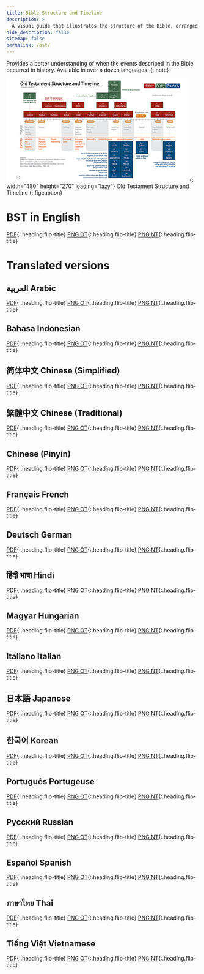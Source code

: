 ```yaml
---
title: Bible Structure and Timeline
description: >
  A visual guide that illustrates the structure of the Bible, arranged chronologically. 
hide_description: false
sitemap: false
permalink: /bst/
---
```


Provides a better understanding of when the events described in the Bible occurred in history. 
Available in over a dozen languages.
{:.note}

![Actual-width image](../assets/img/projects/bstot@0,25x.png){: width="480" height="270" loading="lazy"}
Old Testament Structure and Timeline
{:.figcaption}


# BST in English
[PDF](../assets/pdfs/BibleStructureTimeline.pdf){:.heading.flip-title} <span class="icon-file-pdf"></span>
[PNG OT](../assets/img/projects/bstot.png){:.heading.flip-title} <span class="icon-file-picture"></span>
[PNG NT](../assets/img/projects/bstnt.png){:.heading.flip-title} <span class="icon-file-picture"></span>

# Translated versions  
## العربية Arabic 
[PDF](../assets/pdfs/الترتيبالزمنيوالهيكليالكتابالمقدس.pdf){:.heading.flip-title} <span class="icon-file-pdf"></span>
[PNG OT](){:.heading.flip-title} <span class="icon-file-picture"></span>
[PNG NT](){:.heading.flip-title} <span class="icon-file-picture"></span>

## Bahasa Indonesian
[PDF](../assets/pdfs/StrukturdanKronologiAlkitab_BahasaIndonesia.pdf){:.heading.flip-title} <span class="icon-file-pdf"></span>
[PNG OT](){:.heading.flip-title} <span class="icon-file-picture"></span>
[PNG NT](){:.heading.flip-title} <span class="icon-file-picture"></span>

## 简体中文 Chinese (Simplified)
[PDF](../assets/pdfs/圣经架构与时间表(简化字).pdf){:.heading.flip-title} <span class="icon-file-pdf"></span>
[PNG OT](){:.heading.flip-title} <span class="icon-file-picture"></span>
[PNG NT](){:.heading.flip-title} <span class="icon-file-picture"></span>

## 繁體中文 Chinese (Traditional)
[PDF](../assets/pdfs/聖經架構與時間表(繁體字).pdf){:.heading.flip-title} <span class="icon-file-pdf"></span>
[PNG OT](){:.heading.flip-title} <span class="icon-file-picture"></span>
[PNG NT](){:.heading.flip-title} <span class="icon-file-picture"></span>

## Chinese (Pinyin)
[PDF](../assets/pdfs/SimplifiedChinesePinyin.pdf){:.heading.flip-title} <span class="icon-file-pdf"></span>
[PNG OT](){:.heading.flip-title} <span class="icon-file-picture"></span>
[PNG NT](){:.heading.flip-title} <span class="icon-file-picture"></span>

## Français French
[PDF](../assets/pdfs/StructureBibliqueEtChronologie.pdf){:.heading.flip-title} <span class="icon-file-pdf"></span>
[PNG OT](){:.heading.flip-title} <span class="icon-file-picture"></span>
[PNG NT](){:.heading.flip-title} <span class="icon-file-picture"></span>

## Deutsch German
[PDF](../assets/pdfs/GliederungUndZeitleisteDerBibel.pdf){:.heading.flip-title} <span class="icon-file-pdf"></span>
[PNG OT](){:.heading.flip-title} <span class="icon-file-picture"></span>
[PNG NT](){:.heading.flip-title} <span class="icon-file-picture"></span>

##  हिंदी भाषा Hindi
[PDF](../assets/pdfs/बाइबिलसंरचनाऔरसमयरेखा.pdf){:.heading.flip-title} <span class="icon-file-pdf"></span>
[PNG OT](){:.heading.flip-title} <span class="icon-file-picture"></span>
[PNG NT](){:.heading.flip-title} <span class="icon-file-picture"></span>

## Magyar Hungarian
[PDF](../assets/pdfs/BibliaSzerkezeteEsIdorendje.pdf){:.heading.flip-title} <span class="icon-file-pdf"></span>
[PNG OT](){:.heading.flip-title} <span class="icon-file-picture"></span>
[PNG NT](){:.heading.flip-title} <span class="icon-file-picture"></span>

## Italiano Italian
[PDF](../assets/pdfs/StrutturaELineaCronologicaDellaBibbia.pdf){:.heading.flip-title} <span class="icon-file-pdf"></span>
[PNG OT](){:.heading.flip-title} <span class="icon-file-picture"></span>
[PNG NT](){:.heading.flip-title} <span class="icon-file-picture"></span>

##  日本語 Japanese
[PDF](../assets/pdfs/聖書の構造と時系列.pdf){:.heading.flip-title} <span class="icon-file-pdf"></span>
[PNG OT](){:.heading.flip-title} <span class="icon-file-picture"></span>
[PNG NT](){:.heading.flip-title} <span class="icon-file-picture"></span>

## 한국어 Korean
[PDF](../assets/pdfs/성경의구조와%20연대기.pdf){:.heading.flip-title} <span class="icon-file-pdf"></span>
[PNG OT](){:.heading.flip-title} <span class="icon-file-picture"></span>
[PNG NT](){:.heading.flip-title} <span class="icon-file-picture"></span>

## Português Portugeuse
[PDF](../assets/pdfs/EstruturaBiblicaECronologia.pdf){:.heading.flip-title} <span class="icon-file-pdf"></span>
[PNG OT](){:.heading.flip-title} <span class="icon-file-picture"></span>
[PNG NT](){:.heading.flip-title} <span class="icon-file-picture"></span>

## Русский Russian
[PDF](../assets/pdfs/БиблейскаяСтруктураиИсторическаяЛиния.pdf){:.heading.flip-title} <span class="icon-file-pdf"></span>
[PNG OT](){:.heading.flip-title} <span class="icon-file-picture"></span>
[PNG NT](){:.heading.flip-title} <span class="icon-file-picture"></span>

## Español Spanish
[PDF](../assets/pdfs/EstructuraBiblicaYCronograma.pdf){:.heading.flip-title} <span class="icon-file-pdf"></span>
[PNG OT](){:.heading.flip-title} <span class="icon-file-picture"></span>
[PNG NT](){:.heading.flip-title} <span class="icon-file-picture"></span>

## ภาษาไทย Thai
[PDF](../assets/pdfs/โครงสร้างและช่วงเวลาในพระคัมภีร์.pdf){:.heading.flip-title} <span class="icon-file-pdf"></span>
[PNG OT](){:.heading.flip-title} <span class="icon-file-picture"></span>
[PNG NT](){:.heading.flip-title} <span class="icon-file-picture"></span>

## Tiếng Việt Vietnamese
[PDF](../assets/pdfs/VietnameseBST.pdf){:.heading.flip-title} <span class="icon-file-pdf"></span>
[PNG OT](){:.heading.flip-title} <span class="icon-file-picture"></span>
[PNG NT](){:.heading.flip-title} <span class="icon-file-picture"></span>
